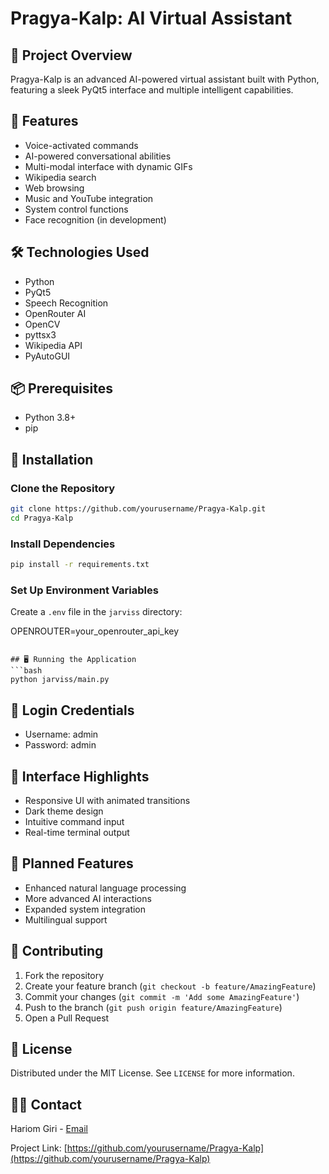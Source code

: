 # Pragya-Kalp: AI Virtual Assistant

## 🤖 Project Overview
Pragya-Kalp is an advanced AI-powered virtual assistant built with Python, featuring a sleek PyQt5 interface and multiple intelligent capabilities.

## 🌟 Features
- Voice-activated commands
- AI-powered conversational abilities
- Multi-modal interface with dynamic GIFs
- Wikipedia search
- Web browsing
- Music and YouTube integration
- System control functions
- Face recognition (in development)

## 🛠 Technologies Used
- Python
- PyQt5
- Speech Recognition
- OpenRouter AI
- OpenCV
- pyttsx3
- Wikipedia API
- PyAutoGUI

## 📦 Prerequisites
- Python 3.8+
- pip

## 🚀 Installation

### Clone the Repository
```bash
git clone https://github.com/yourusername/Pragya-Kalp.git
cd Pragya-Kalp
```

### Install Dependencies
```bash
pip install -r requirements.txt
```

### Set Up Environment Variables
Create a `.env` file in the `jarviss` directory:

OPENROUTER=your_openrouter_api_key
```

## 🖥 Running the Application
```bash
python jarviss/main.py
```

## 🔐 Login Credentials
- Username: admin
- Password: admin

## 🎨 Interface Highlights
- Responsive UI with animated transitions
- Dark theme design
- Intuitive command input
- Real-time terminal output

## 🔮 Planned Features
- Enhanced natural language processing
- More advanced AI interactions
- Expanded system integration
- Multilingual support

## 🤝 Contributing
1. Fork the repository
2. Create your feature branch (`git checkout -b feature/AmazingFeature`)
3. Commit your changes (`git commit -m 'Add some AmazingFeature'`)
4. Push to the branch (`git push origin feature/AmazingFeature`)
5. Open a Pull Request

## 📄 License
Distributed under the MIT License. See `LICENSE` for more information.

## 👨‍💻 Contact
Hariom Giri - [Email](sureshgiri469@gmail.com)

Project Link: [https://github.com/yourusername/Pragya-Kalp](https://github.com/yourusername/Pragya-Kalp)
```


